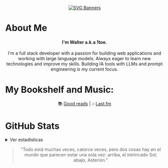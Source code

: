 <div align="center">

[![SVG Banners](https://svg-banners.vercel.app/api?type=typeWriter&text1=Walter%20🧘‍♂️%20|%20Full%20Stack%20Developer%20|%20LLMs%20❤️&width=750&height=100)](https://github.com/Akshay090/svg-banners)

</div>

# About Me

<div align="center">

#### I'm Walter a.k.a **1toe**. 

I'm a full stack developer with a passion for building web applications and working with large language models. Always eager to learn new technologies and improve my skills. Building IA tools with LLMs and prompt engineering is my current focus.

</div>


# My Bookshelf and Music:
<p align="center">
📚 <a href="https://www.goodreads.com/user/show/168644258-walter" target="_blank">Good reads</a> |
🎶 <a href="http://last.fm/user/Bltr1/">Last.fm </a>
</p>

# GitHub Stats

<details>
<summary>Ver estadísticas</summary>
<br>

<div align="center">

<a href="https://github.com/anuraghazra/github-readme-stats" style="margin: 0 10px;">
  <img alt="Mis top languages" 
       src="https://github-readme-stats.vercel.app/api/top-langs/?username=1toe&langs_count=8&layout=compact&theme=react&hide_border=true&bg_color=000000&title_color=82AAFF&icon_color=82AAFF" 
       height="200px" width="45%"/>
</a>

<a href="https://awesome-github-stats.azurewebsites.net/index.html??cardType=level-alternate&theme=dracula&preferLogin=false&Ring=4471DD&Title=488FCF" style="margin: 0 10px;">
  <img alt="Mi stats" 
       src="https://awesome-github-stats.azurewebsites.net/user-stats/1toe?cardType=level-alternate&theme=dracula&preferLogin=false&Ring=4471DD&Title=488FCF" 
       height="200px" width="45%"/>
</a>

</div>

<br>
</details>

<div align="center">

> "Todo está muchas veces, catorce veces, pero dos cosas hay en el mundo que parecen estar una sola vez: arriba, el intrincado Sol; abajo, Asterión."

</div>



<!--
<h2 align="center">Tech Stack</h2>
<link rel="stylesheet" href="https://cdn.jsdelivr.net/gh/devicons/devicon@latest/devicon.min.css">

<table align="center">
    <thead>
        <tr>
            <th align="right">Category</th>
            <th align="center">Proficient</th>
            <th align="center">Have worked with</th>
        </tr>
    </thead>
    <tbody>
        <tr>
            <td align="right"><strong>Languages</strong></td>
            <td align="center">
                <img alt="Python" title="Python" height="32" src="./icons/python.svg" />
                <img alt="JavaScript" title="JavaScript" height="32" src="./icons/javascript.svg" />
            </td>
            <td align="center">
                <img alt="Ruby" title="Ruby" height="32" src="./icons/ruby.svg" />
                <img alt="PHP" title="PHP" height="32" src="./icons/php.svg" />
                <img alt="Scala" title="Scala" height="32" src="./icons/scala.svg" />
                <img alt="C" title="C" height="32" src="./icons/c.svg" />
                <img alt="C++" title="C++" height="32" src="./icons/cplusplus.svg" />
            </td>
        </tr>
        <tr>
            <td align="right"><strong>Databases</strong></td>
            <td align="center">
                <img alt="SQLite" title="SQLite" height="32" src="./icons/sqlite.svg" />
                <img alt="PostgreSQL" title="PostgreSQL" height="32" src="./icons/postgresql.svg" />
            </td>
            <td align="center">
                <img alt="MariaDB" title="MariaDB" height="32" src="./icons/mariadb.svg" />
                <img alt="Oracle" title="Oracle" height="32" src="./icons/oracle.svg" />
            </td>
        </tr>
        <tr>
            <td align="right"><strong>Style</strong></td>
            <td align="center">
                <img alt="CSS3" title="CSS3" height="32" src="./icons/css3.svg" />
                <img alt="Sass" title="Sass" height="32" src="./icons/sass.svg" />
            </td>
            <td align="center">
                <img alt="Tailwind CSS" title="Tailwind CSS" height="32" src="./icons/tailwindcss.svg" />
                <img alt="Bootstrap" title="Bootstrap" height="32" src="./icons/bootstrap.svg" />
            </td>
        </tr>
        <tr>
            <td align="right"><strong>Frontend</strong></td>
            <td align="center">
                <img alt="React" title="React" height="32" src="./icons/react.svg" />
                <img alt="Alpine.js" title="Alpine.js" height="32" src="./icons/alpinedotjs.svg" />
                <img alt="Eleventy" title="Eleventy" height="32" src="./icons/eleventy.svg" />
            </td>
            <td align="center">
                <img alt="Vue.js" title="Vue.js" height="32" src="./icons/vuedotjs.svg" />
                <img alt="Svelte" title="Svelte" height="32" src="./icons/svelte.svg" />
            </td>
        </tr>
        <tr>
            <td align="right"><strong>Backend</strong></td>
            <td align="center">
                <img alt="Flask" title="Flask" height="32" src="./icons/flask.svg" />
                <img alt="Spring Boot" title="Spring Boot" height="32" src="./icons/springboot.svg" />
            </td>
            <td align="center">
                <img alt="Django" title="Django" height="32" src="./icons/django.svg" />
                <img alt="Ruby on Rails" title="Ruby on Rails" height="32" src="./icons/rubyonrails.svg" />
            </td>
        </tr>
        <tr>
            <td align="right"><strong>Source Control</strong></td>
            <td align="center">
                <img alt="Git" title="Git" height="32" src="./icons/git.svg" />
                <img alt="GitHub" title="GitHub" height="32" src="./icons/github.svg" />
            </td>
            <td align="center">
                <img alt="GitLab" title="GitLab" height="32" src="./icons/gitlab.svg" />
                <img alt="Subversion" title="Subversion" height="32" src="./icons/subversion.svg" />
            </td>
        </tr>
        <tr>
            <td align="right"><strong>Markup</strong></td>
            <td align="center">
                <img alt="HTML5" title="HTML5" height="32" src="./icons/html5.svg" />
                <img alt="Markdown" title="Markdown" height="32" src="./icons/markdown.svg" />
            </td>
            <td align="center">
                <img alt="LaTeX" title="LaTeX" height="32" src="./icons/latex.svg" />
            </td>
        </tr>
        <tr>
        </tr>
    </tbody>
</table>
<br/>
<br/>
</div>
